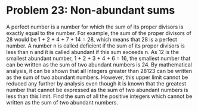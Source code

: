 # Problem 23: Non-abundant sums
A perfect number is a number for which the sum of its proper divisors is
exactly equal to the number. For example, the sum of the proper divisors
of 28 would be 1 + 2 + 4 + 7 + 14 = 28, which means that 28 is a perfect
number. A number n is called deficient if the sum of its proper divisors
is less than n and it is called abundant if this sum exceeds n. As 12 is
the smallest abundant number, 1 + 2 + 3 + 4 + 6 = 16, the smallest
number that can be written as the sum of two abundant numbers is 24. By
mathematical analysis, it can be shown that all integers greater than
28123 can be written as the sum of two abundant numbers. However, this
upper limit cannot be reduced any further by analysis even though it is
known that the greatest number that cannot be expressed as the sum of
two abundant numbers is less than this limit. Find the sum of all the
positive integers which cannot be written as the sum of two abundant
numbers.
